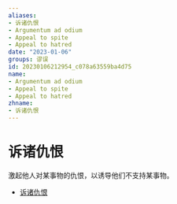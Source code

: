 ```yaml
---
aliases:
- 诉诸仇恨
- Argumentum ad odium
- Appeal to spite
- Appeal to hatred
date: "2023-01-06"
groups: 谬误
id: 20230106212954_c078a63559ba4d75
name:
- Argumentum ad odium
- Appeal to spite
- Appeal to hatred
zhname:
- 诉诸仇恨
---
```


# 诉诸仇恨

激起他人对某事物的仇恨，以诱导他们不支持某事物。

* [诉诸仇恨](https://zh.wikipedia.org/wiki/%E8%A8%B4%E8%AB%B8%E4%BB%87%E6%81%A8)
